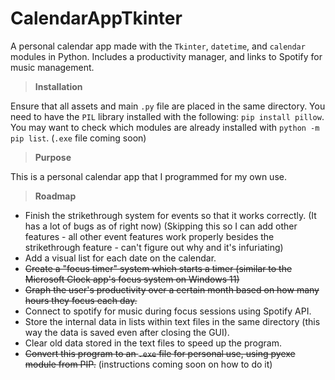 # CalendarAppTkinter
A personal calendar app made with the `Tkinter`, `datetime`, and `calendar` modules in Python. Includes a productivity manager, and links to Spotify for music management. 

> **Installation**

Ensure that all assets and main `.py` file are placed in the same directory. You need to have the `PIL` library installed with the following: `pip install pillow`. You may want to check which modules are already installed with `python -m pip list`. (`.exe` file coming soon)

> **Purpose**

This is a personal calendar app that I programmed for my own use. 

> **Roadmap**

 - Finish the strikethrough system for events so that it works correctly. (It has a lot of bugs as of right now) (Skipping this so I can add other features - all other event features work properly besides the strikethrough feature - can't figure out why and it's infuriating)
 - Add a visual list for each date on the calendar.
 - ~~Create a "focus timer" system which starts a timer (similar to the Microsoft Clock app's focus system on Windows 11)~~
 - ~~Graph the user's productivity over a certain month based on how many hours they focus each day.~~
 - Connect to spotify for music during focus sessions using Spotify API.
 - Store the internal data in lists within text files in the same directory (this way the data is saved even after closing the GUI).
 - Clear old data stored in the text files to speed up the program.
 - ~~Convert this program to an `.exe` file for personal use, using pyexe module from PIP.~~ (instructions coming soon on how to do it) 
